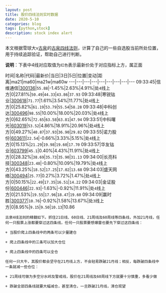 ```yaml
---
layout: post
title: 股价四线法则实时数据
date: 2020-5-10
categories: blog
tags: [python,stock]
description: stock index alert
---
```



本文根据雪球大v[古泉](https://xueqiu.com/u/7148646888)的[古泉四线法则](https://xueqiu.com/7148646888/130498192)，计算了自己的一些自选股当前所处位置，用于持续追踪验证，帮助自己进行判断。

**说明**：下表中4线对应取值为`红色`表示最新价处于对应指标上方，属正面

时间|名称|代码|最新价|当日|3日|5日|位置|变动|距离|ma21|ma60|ma21w|ma60w
---|---|---|---|---|---|---|---|---
09:33:45|信维通信|[300136](https://xueqiu.com/S/SZ300136)|`55.88`|-1.45%|2.63%|4.91%|处`4`线上方|0|27.81%|`50.49`|`44.33`|`43.86`|`37.93`
09:33:48|寒锐钴业|[300618](https://xueqiu.com/S/SZ300618)|`71.77`|1.61%|3.54%|11.77%|处`4`线上方|0|25.82%|`61.19`|`53.79`|`55.54`|`58.28`
09:33:48|中科创达|[300496](https://xueqiu.com/S/SZ300496)|`98.55`|10.00%|18.00%|20.03%|处`4`线上方|0|62.65%|`72.65`|`63.58`|`63.81`|`47.94`
09:33:51|中科曙光|[603019](https://xueqiu.com/S/SH603019)|`53.52`|4.86%|18.91%|20.96%|处`4`线上方|0|49.27%|`40.87`|`37.93`|`36.90`|`29.82`
09:33:55|诺力股份|[603611](https://xueqiu.com/S/SH603611)|`22.54`|-0.66%|3.33%|5.15%|处`4`线上方|0|15.13%|`21.29`|`19.98`|`19.60`|`17.70`
09:33:57|华友钴业|[603799](https://xueqiu.com/S/SH603799)|`45.1`|0.40%|4.43%|11.91%|处`4`线上方|0|28.32%|`38.69`|`35.73`|`35.90`|`31.13`
09:34:00|长亮科技|[300348](https://xueqiu.com/S/SZ300348)|`23.48`|-0.80%|10.09%|19.79%|处`4`线上方|0|43.25%|`18.52`|`17.25`|`17.02`|`13.68`
09:34:03|盛天网络|[300494](https://xueqiu.com/S/SZ300494)|`25.77`|0.27%|3.72%|1.47%|处`4`线上方|0|50.15%|`22.49`|`17.35`|`16.51`|`14.22`
09:34:03|金证股份|[600446](https://xueqiu.com/S/SH600446)|`22.93`|-1.63%|-0.92%|11.91%|处`4`线上方|0|21.53%|`19.55`|`17.96`|`18.47`|`19.60`
09:34:09|赢时胜|[300377](https://xueqiu.com/S/SZ300377)|`10.76`|-0.92%|1.58%|13.67%|处`3`线上方|0|8.95%|`9.15`|`9.50`|`10.13`|10.86

```
古泉4线法则的精髓如下。抓住21日线、60日线、21周线及60周线等四条线，外加21月线，任何一只股票上涨都要穿过这四条线，任何一只股票要想爆雷也要先下穿过这四条线：

+ 当股价爬上四条线中的两条可以少量建仓

+ 爬上四条线中的三条可以加大仓位

+ 爬上四条线中的四条可以全仓

任何一只大牛，其股价都会坚守在21月线上方，不会轻易跌破21月线；相反，每跌破四条线中一条就减一些仓位：

+ 21周线可做为多空分水岭及警戒线，股价在21周线及60周线下方就要十分慎重，多看少做

+ 跌破全部四条线就要大幅减仓，甚至清仓，一旦跌破21月线，清仓观望
```